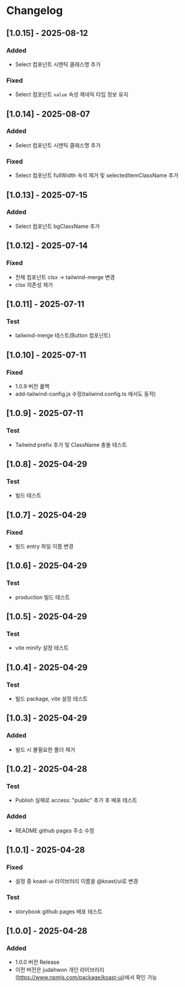 # Changelog

## [1.0.15] - 2025-08-12
### Added
- Select 컴포넌트 시멘틱 클래스명 추가
### Fixed
- Select 컴포넌트 `value` 속성 제네릭 타입 정보 유지

## [1.0.14] - 2025-08-07
### Added
- Select 컴포넌트 시멘틱 클래스명 추가
### Fixed
- Select 컴포넌트 fullWidth 속석 제거 및 selectedItemClassName 추가

## [1.0.13] - 2025-07-15
### Added
- Select 컴포넌트 bgClassName 추가

## [1.0.12] - 2025-07-14
### Fixed
- 전체 컴포넌트 clsx -> tailwind-merge 변경
- clsx 의존성 제거

## [1.0.11] - 2025-07-11
### Test
- tailwind-merge 테스트(Button 컴포넌트)

## [1.0.10] - 2025-07-11
### Fixed
- 1.0.9 버전 롤백
- add-tailwind-config.js 수정(tailwind.config.ts 에서도 동작)

## [1.0.9] - 2025-07-11
### Test
- Tailwind prefix 추가 및 ClassName 충돌 테스트

## [1.0.8] - 2025-04-29
### Test
- 빌드 테스트

## [1.0.7] - 2025-04-29
### Fixed
- 빌드 entry 파일 이름 변경

## [1.0.6] - 2025-04-29
### Test
- production 빌드 테스트

## [1.0.5] - 2025-04-29
### Test
- vite minify 설정 테스트

## [1.0.4] - 2025-04-29
### Test
- 빌드 package, vite 설정 테스트

## [1.0.3] - 2025-04-29
### Added
- 빌드 시 불필요한 폴더 제거

## [1.0.2] - 2025-04-28
### Test
- Publish 실패로 access: "public" 추가 후 배포 테스트
### Added
- README github pages 주소 수정

## [1.0.1] - 2025-04-28
### Fixed
- 설정 중 koast-ui 라이브러리 이름을 @koast/ui로 변경
### Test
- storybook github pages 배포 테스트

## [1.0.0] - 2025-04-28
### Added
- 1.0.0 버전 Release
- 이전 버전은 judahwon 개인 라이브러리(https://www.npmjs.com/package/koast-ui)에서 확인 가능